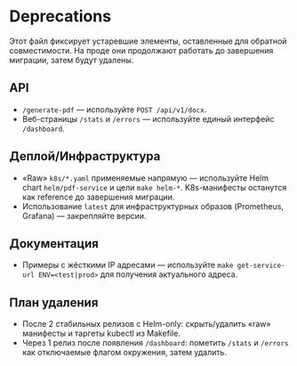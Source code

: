 # Deprecations

Этот файл фиксирует устаревшие элементы, оставленные для обратной совместимости. На проде они продолжают работать до завершения миграции, затем будут удалены.

## API

- `/generate-pdf` — используйте `POST /api/v1/docx`.
- Веб-страницы `/stats` и `/errors` — используйте единый интерфейс `/dashboard`.

## Деплой/Инфраструктура

- «Raw» `k8s/*.yaml` применяемые напрямую — используйте Helm chart `helm/pdf-service` и цели `make helm-*`. K8s-манифесты останутся как reference до завершения миграции.
- Использование `latest` для инфраструктурных образов (Prometheus, Grafana) — закрепляйте версии.

## Документация

- Примеры с жёсткими IP адресами — используйте `make get-service-url ENV=<test|prod>` для получения актуального адреса.

## План удаления

- После 2 стабильных релизов с Helm-only: скрыть/удалить «raw» манифесты и таргеты kubectl из Makefile.
- Через 1 релиз после появления `/dashboard`: пометить `/stats` и `/errors` как отключаемые флагом окружения, затем удалить.

